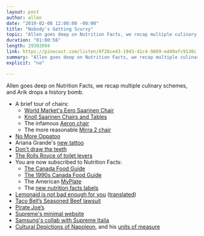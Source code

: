 ```yaml
---
layout: post
author: allen
date: "2019-02-08 12:00:00 -08:00"
title: "Nobody's Getting Scurvy"
topic: "Allen goes deep on Nutrition Facts, we recap multiple culinary schemes, and Arik drops a history bomb."
duration: "01:00:56"
length: 29302894
link: https://pinecast.com/listen/8f26ce43-1943-41c4-9869-ed49afc9138c.mp3
summary: "Allen goes deep on Nutrition Facts, we recap multiple culinary schemes, and Arik drops a history bomb."
explicit: "no"

---
```

 
Allen goes deep on Nutrition Facts, we recap multiple culinary schemes, and Arik drops a history bomb.

- A brief tour of chairs:
  - [World Market's Eero Saarinen Chair](https://www.worldmarket.com/product/white+molded+evie+chairs%2C+set+of+2.do)
  - [Knoll Saarinen Chairs and Tables](https://www.knoll.com/shop/by-designer/eero-saarinen)
  - The infamous [Aeron chair](https://www.hermanmiller.com/products/seating/office-chairs/aeron-chairs/)
  - The more reasonable [Mirra 2 chair](https://store.hermanmiller.com/office/office-chairs/mirra-2-task-chair/1453.html?lang=en_US)
- [No More Oppatoo](https://allenpike.com/2018/no-more-oppatoo)
- Ariana Grande's [new tattoo](https://www.eonline.com/news/1009802/whoops-ariana-grande-misspelled-her-7-rings-tattoo)
- [Don't draw the teeth](https://imgur.com/KiDGhkE)
- [The Rolls Royce of toilet levers](https://www.amazon.com/Korky-6051BP-Strongarm-Toilet-Faucet/dp/B014E6Y05Q)
- You are now subscribed to Nutrition Facts:
  - [The Canada Food Guide](https://food-guide.canada.ca/en/food-guide-snapshot/)
  - [The 1990s Canada Food Guide](https://twitter.com/apike/status/1087861857388453888)
  - The American [MyPlate](https://www.choosemyplate.gov/MyPlate)
  - The [new nutrition facts labels](https://www.canada.ca/en/health-canada/services/food-labelling-changes.html)
- [Lemonaid is not bad enough for you](http://www.spiegel.de/wirtschaft/service/lemonaid-darf-womoeglich-nicht-mehr-limonade-heissen-zu-wenig-zucker-a-1247256.html) ([translated](https://translate.google.com/translate?sl=auto&tl=en&u=http%3A%2F%2Fwww.spiegel.de%2Fwirtschaft%2Fservice%2Flemonaid-darf-womoeglich-nicht-mehr-limonade-heissen-zu-wenig-zucker-a-1247256.html))
- [Taco Bell’s Seasoned Beef lawsuit](https://www.npr.org/sections/health-shots/2011/04/22/135539926/with-lawsuit-over-taco-bells-mystery-meat-is-a-mystery-no-longer)
- [Pirate Joe’s](https://www.theguardian.com/world/2017/jun/09/pirate-trader-joes-closes-canada-mike-hallatt-vancouver-grocery)
- [Supreme's minimal website](https://www.supremenewyork.com/)
- [Samsung's collab with Supreme Italia](https://www.highsnobiety.com/p/samsung-supreme-collab-rumors/)
- [Cultural Depictions of Napoleon](https://en.wikipedia.org/wiki/Cultural_depictions_of_Napoleon), and his [units of measure](https://en.wikipedia.org/wiki/Units_of_measurement_in_France#Ancien_r.C3.A9gime_.28to_1795.29)